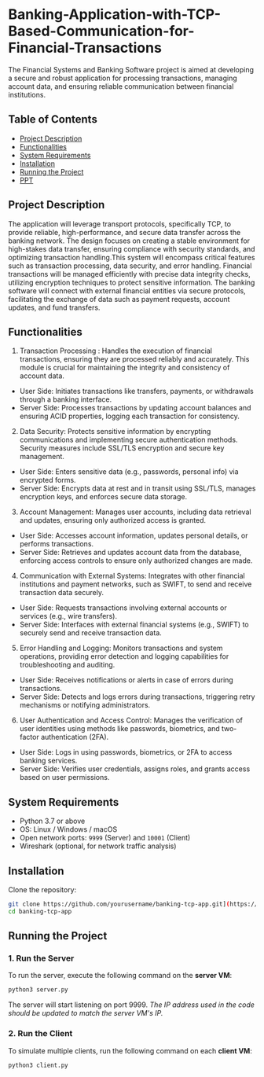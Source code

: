 # Banking-Application-with-TCP-Based-Communication-for-Financial-Transactions
The Financial Systems and Banking Software project is aimed at developing a secure and robust application for processing transactions, managing account data, and ensuring reliable communication between financial institutions.

## Table of Contents
- [Project Description](#project-description)
- [Functionalities](#functionalities)
- [System Requirements](#system-requirements)
- [Installation](#installation)
- [Running the Project](#running-the-project)
- [PPT](#ppt)

## Project Description

The application will leverage transport protocols, specifically TCP, to provide reliable, high-performance, and secure data transfer across the banking network. The design focuses on creating a stable environment for high-stakes data transfer, ensuring compliance with security standards, and optimizing transaction handling.This system will encompass critical features such as transaction processing, data security, and error handling. Financial transactions will be managed efficiently with precise data integrity checks, utilizing encryption techniques to protect sensitive information. The banking software will connect with external financial entities via secure protocols, facilitating the exchange of data such as payment requests, account updates, and fund transfers.

## Functionalities

1. Transaction Processing : Handles the execution of financial transactions, ensuring they are processed reliably and accurately. This module is crucial for maintaining the integrity and consistency of account data.
* User Side: Initiates transactions like transfers, payments, or withdrawals through a banking interface.
* Server Side: Processes transactions by updating account balances and ensuring ACID properties, logging each transaction for consistency.

2. Data Security: Protects sensitive information by encrypting communications and implementing secure authentication methods. Security measures include SSL/TLS encryption and secure key management.
* User Side: Enters sensitive data (e.g., passwords, personal info) via encrypted forms.
* Server Side: Encrypts data at rest and in transit using SSL/TLS, manages encryption keys, and enforces secure data storage.


3. Account Management: Manages user accounts, including data retrieval and updates, ensuring only authorized access is granted.
*	User Side: Accesses account information, updates personal details, or performs transactions.
*	Server Side: Retrieves and updates account data from the database, enforcing access controls to ensure only authorized changes are made.


4. Communication with External Systems: Integrates with other financial institutions and payment networks, such as SWIFT, to send and receive transaction data securely.
*	User Side: Requests transactions involving external accounts or services (e.g., wire transfers).
*	Server Side: Interfaces with external financial systems (e.g., SWIFT) to securely send and receive transaction data.


5. Error Handling and Logging: Monitors transactions and system operations, providing error detection and logging capabilities for troubleshooting and auditing.
*	User Side: Receives notifications or alerts in case of errors during transactions.
*	Server Side: Detects and logs errors during transactions, triggering retry mechanisms or notifying administrators.

6. User Authentication and Access Control:
Manages the verification of user identities using methods like passwords,     biometrics, and two-factor authentication (2FA).
*	User Side: Logs in using passwords, biometrics, or 2FA to access banking services.
*	Server Side: Verifies user credentials, assigns roles, and grants access based on user permissions.


## System Requirements

- Python 3.7 or above
- OS: Linux / Windows / macOS
- Open network ports: `9999` (Server) and `10001` (Client)
- Wireshark (optional, for network traffic analysis)


## Installation

Clone the repository:
```bash
git clone https://github.com/yourusername/banking-tcp-app.git](https://github.com/Indirasribhashyam/Banking-Application-with-TCP-Based-Communication-for-Financial-Transactions.git
cd banking-tcp-app
```

## Running the Project

### 1. Run the Server

To run the server, execute the following command on the **server VM**:

```bash
python3 server.py
```

The server will start listening on port 9999. *The IP address used in the code should be updated to match the server VM's IP.*

### 2. Run the Client

To simulate multiple clients, run the following command on each **client VM**:

```bash
python3 client.py
```


